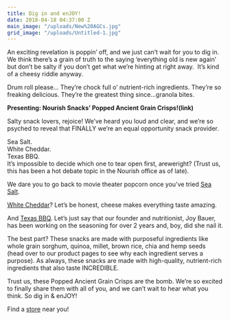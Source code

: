 ```yaml
---
title: Dig in and enJOY!
date: 2018-04-18 04:37:00 Z
main_image: "/uploads/New%20AGCs.jpg"
grid_image: "/uploads/Untitled-1.jpg"
---
```


An exciting revelation is poppin’ off, and we just can’t wait for you to dig in. We think there’s a grain of truth to the saying ‘everything old is new again’ but don’t be salty if you don’t get what we’re hinting at right away.  It’s kind of a cheesy riddle anyway.

Drum roll please…
They’re chock full o’ nutrient-rich ingredients. They’re so freaking delicious. They’re the greatest thing since…granola bites.

**Presenting: Nourish Snacks’ Popped Ancient Grain Crisps!(link)**

Salty snack lovers, rejoice! We’ve heard you loud and clear, and we’re so psyched to reveal that FINALLY we’re an equal opportunity snack provider.

Sea Salt.  
White Cheddar.  
Texas BBQ.  
It’s impossible to decide which one to tear open first, areweright? (Trust us, this has been a hot debate topic in the Nourish office as of late).

We dare you to go back to movie theater popcorn once you’ve tried <a href="/snacks/sea-salt/" target="_blank">Sea Salt</a>.  

<a href="/snacks/white-cheddar/" target="_blank">White Cheddar</a>? Let’s be honest, cheese makes everything taste amazing.  

And <a href="/snacks/texas-bbq/" target="_blank">Texas BBQ</a>. Let’s just say that our founder and nutritionist, Joy Bauer, has been working on the seasoning for over 2 years and, boy, did she nail it.

The best part? These snacks are made with purposeful ingredients like whole grain sorghum, quinoa, millet, brown rice, chia and hemp seeds (head over to our product pages to see why each ingredient serves a purpose). As always, these snacks are made with high-quality, nutrient-rich ingredients that also taste INCREDIBLE.

Trust us, these Popped Ancient Grain Crisps are the bomb. We’re so excited to finally share them with all of you, and we can’t wait to hear what you think. So dig in & enJOY!

Find a <a href="/locator/" target="_blank">store</a> near you!